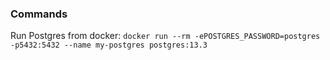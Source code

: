 ### Commands

Run Postgres from docker: 
`docker run --rm -ePOSTGRES_PASSWORD=postgres -p5432:5432 --name my-postgres postgres:13.3`
